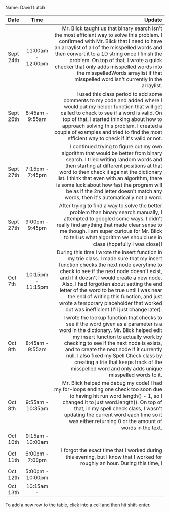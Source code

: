Name: David Lutch

| Date      |       Time        |                                                                                                                                                                                                                                                                                                                                                                                                                                                       Update |
|:----------|:-----------------:|------------------------------------------------------------------------------------------------------------------------------------------------------------------------------------------------------------------------------------------------------------------------------------------------------------------------------------------------------------------------------------------------------------------------------------------------------------:|
| Sept 24th | 11:00am - 12:00pm |                                     Mr. Blick taught us that binary search isn't the most efficient way to solve this problem. I confirmed with Mr. Blick that I need to have an arraylist of all of the misspelled words and then convert it to a 1D string once I finish the problem. On top of that, I wrote a quick checker that only adds misspelled words into the misspelledWords arraylist if that misspelled word isn't currently in the arraylist. |
| Sept 26th |  8:45am - 9:55am  |                                                                                                       I used this class period to add some comments to my code and added where I would put my helper function that will get called to check to see if a word is valid. On top of that, I started thinking about how to approach solving this problem. I created a couple of examples and tried to find the most efficient way to check if it's valid or not. |
| Sept 27th |  7:15pm - 7:45pm  |                                                     I continued trying to figure out my own algorithm that would be better from binary search. I tried writing random words and then starting at different positions at that word to then check it against the dictionary list. I think that even with an algorithm, there is some luck about how fast the program will be as if the 2nd letter doesn't match any words, then it's automatically not a word. |
| Sept 27th |  9:00pm - 9:45pm  |                                                                                                                                                           After trying to find a way to solve the better problem than binary search manually, I attempted to googled some ways. I didn't really find anything that made clear sense to me though. I am super curious for Mr. Blick to tell us what algorithm we should use in class (hopefully I was close)! |
| Oct 7th   | 10:15pm - 11:15pm | During this time I wrote the insert function in my trie class. I made sure that my insert function checks the next node everytime to check to see if the next node doesn't exist, and if it doesn't I would create a new node. Also, I had forgotten about setting the end letter of the word to be true until I was near the end of writing this function, and just wrote a temporary placeholder that worked but was inefficient (I'll just change later). | |
| Oct 8th   |  8:45am - 9:55am  |                                            I wrote the lookup function that checks to see if the word given as a parameter is a word in the dictionary. Mr. Blick helped edit my insert function to actually work by checking to see if the next node is exists, and to create the next node if it currently null. I also fixed my Spell Check class by creating a trie that keeps track of the misspelled word and only adds unique misspelled words to it. |
| Oct 8th   | 9:55am - 10:35am  |                                                                                                                                       Mr. Blick helped me debug my code! I had my for-loops ending one check too soon due to having hit run word.length() - 1, so I changed it to just word.length(). On top of that, in my spell check class, I wasn't updating the current word each time so it was either returning 0 or the amount of words in the text. |
| Oct 10th  | 9:15am - 10:00am  |                                                                                                                                                                                                                                                                                                                                                                                                                                                             |
| Oct 11th  |  6:00pm - 7:00pm  |                                                                                                                                                                                                                                                                                                                                I forgot the exact time that I worked during this evening, but I know that I worked for roughly an hour. During this time, I |
| Oct 12th  | 5:00pm - 10:00pm  |                                                                                                                                                                                                                                                                                                                                                                                                                                                             |
| Oct 13th  |    10:15am -      |                                                                                                                                                                                                                                                                                                                                                                                                                                                              |



To add a new row to the table, click into a cell and then hit shift-enter.